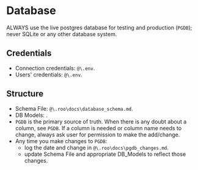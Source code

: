 # Database 

ALWAYS use the live postgres database for testing and production (`PGDB`); never SQLite or any other database system. 

## Credentials
- Connection credentials: `@\.env`.
- Users' credentials: `@\.env`.

## Structure
- Schema File: `@\.roo\docs\database_schema.md`.
- DB Models: .
- `PGDB` is the primary source of truth. When there is any doubt about a column, see `PGDB`. If a column is needed or column name needs to change, always ask user for permission to make the add/change.
- Any time you make changes to `PGDB`:
	* log the date and change in `@\.roo\docs\pgdb_changes.md`.
	* update Schema File and appropriate DB_Models to reflect those changes.
